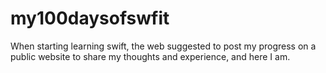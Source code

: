 # my100daysofswfit
When starting learning swift, the web suggested to post my progress on a public website to share my thoughts and experience, and here I am.

